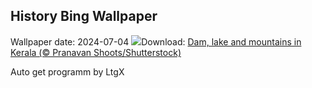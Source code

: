 ## History Bing Wallpaper
Wallpaper date: 2024-07-04
![](https://www.bing.com/th?id=OHR.KeralaSummer_EN-IN8339171901_UHD.jpg&w=1000)Download: [Dam, lake and mountains in Kerala (© Pranavan Shoots/Shutterstock)](https://www.bing.com/th?id=OHR.KeralaSummer_EN-IN8339171901_UHD.jpg)

Auto get programm by LtgX
